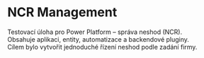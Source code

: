 # NCR Management

Testovací úloha pro Power Platform – správa neshod (NCR).  
Obsahuje aplikaci, entity, automatizace a backendové pluginy.  
Cílem bylo vytvořit jednoduché řízení neshod podle zadání firmy.
